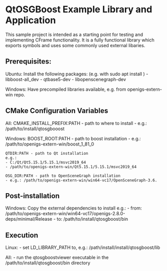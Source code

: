 # QtOSGBoost Example Library and Application

This sample project is intended as a starting point for testing and implementing
CFrame functionality. It is a fully functional library which exports symbols and
uses some commonly used external libaries.

## Prerequisites:

Ubuntu:
    Install the following packages: (e.g. with sudo apt install <package>)
    - libboost-all_dev
    - qtbase5-dev
    - libopenscenegraph-dev

Windows:
    Have precompiled libraries available, e.g. from openigs-extern-win repo.

## CMake Configuration Variables

All:
    CMAKE_INSTALL_PREFIX:PATH - path to where to install
    - e.g.: /path/to/install/qtosgbooost

Windows:
    BOOST_ROOT:PATH - path to boost installation
    - e.g.: /path/to/openigs-extern-win/boost_1_81_0

    QTDIR:PATH - path to Qt installation
    e.g.:
    - C:/Qt/Qt5.15.1/5.15.1/msvc2019_64
    - /path/to/openigs-extern-win/Qt5.15.1/5.15.1/msvc2019_64

    OSG_DIR:PATH - path to OpenSceneGraph installation
    - e.g.: /path/to/openigs-extern-win/win64-vc17/OpenSceneGraph-3.6.

## Post-installation

Windows:
    Copy the external dependencies to install
    e.g.:
    - from: /path/to/openigs-extern-win/win64-vc17/openigs-2.8.0-deps/minimal/Release
    - to: /path/to/install/qtosgboost/bin

## Execution

Linux:
    - set LD_LIBRARY_PATH to, e.g.: /path/install/install/qtosgboost/lib

All:
    - run the qtosgboostviewer executable in the /path/to/install/qtosgboost/bin directory
